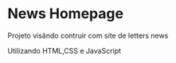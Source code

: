 <h1> News Homepage </h1>

<p>Projeto visãndo contruir com site de letters news</p> 
<p>Utilizando HTML,CSS e JavaScript</p>

